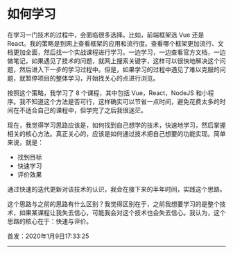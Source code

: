 # 如何学习

在学习一门技术的过程中，会面临很多选择。比如，前端框架选 Vue 还是 React。我的策略是到网上查看框架的应用和流行度。查看哪个框架更加流行、文档更加全面，然后找一个实战课程进行学习。一边学习，一边查看官方文档，一边做笔记，如果遇见了技术的问题，就网上搜索关键字，这样可以很快地解决这个问题，然后进入下一步的学习过程中。但是，如果学习的过程中遇见了难以克服的问题，就暂停项目的整体学习，开始找关心的点进行浏览。

按照这个策略，我学习了 8 个课程，其中包括 Vue，React，NodeJS 和小程序。我不知道这个方法是否可行，这样确实可以节省一点时间，避免花费太多的时间在不适合自己的课程中，但学完了之后我很迷茫。

现在，我觉得学习思路应该是，如何找到自己想学的技术，快速地学习，然后掌握相关的核心方法。真正关心的，应该是如何通过技术把自己想要的功能实现。简单来说，就是：

- 找到目标
- 快速学习
- 评价效果

通过快速的迭代更新对该技术的认识，我会在接下来的半年时间，实践这个思路。

这个思路与之前的思路有什么区别？我觉得区别在于，之前我想要学习的是整个技术，如果某课程让我失去信心，可能我会对这个技术也会失去信心。我认为，这个思路的核心在于：快速与评价。

首发：2020年1月9日17:33:25

---

